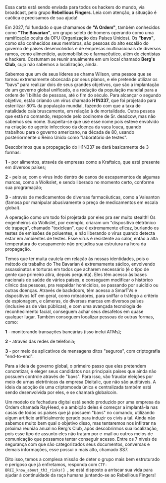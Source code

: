 
Essa carta está sendo enviada para todos os hackers do mundo, via broadcast, pelo grupo **Rebellious Fingers**. Leia com atenção, a situação é caótica e precisamos de sua ajuda!

Em 2027, foi fundado o que chamamos de **"A Ordem"**, também conhecidos como **"The Bavarian"**, um grupo seleto de homens operando como uma ramificação oculta da OPU (Organização dos Países Unidos). Os **"bavs"**, como são conhecidos seus membros, são pessoas do alto escalão do governo de países desenvolvidos e de empresas multinacionais de diversos ramos, como alimentício, automobilístico e farmacêutico, além de cientistas e hackers. Costumam se reunir anualmente em um local chamado **Berg's Club**, cujo não sabemos a localização, ainda.

Sabemos que um de seus líderes se chama Wilson, uma pessoa que se tornou extremamente obcecada por seus planos, e ele pretende utilizar os "bavs" para realizar dois de seus grandes objetivos, que são a implantação de um governo global unificado, e a redução da população mundial para a ordem de 1 bilhão de pessoas, até o fim do século. Para alcançar o segundo objetivo, estão criando um vírus chamado **H1N337**, que foi projetado para esterilizar 80% da população mundial, fazendo com que a taxa de natalidade caia bruscamente, em relação à de mortalidade. Outra pessoa que está no comando, responde pelo codinome de Sr. deadcow, mas não sabemos seu nome. Suspeita-se que use esse nome pois esteve envolvido na criação do agente infeccioso da doença da vaca louca, quando trabalhou para o governo americano, na década de 80, usando posteriormente o Reino Unido como "laboratório de testes".

Descobrimos que a propagação do H1N337 se dará basicamente de 3 formas:

**1** - por alimentos, através de empresas como a Kraftsico, que está presente em diversos países;

**2** - pelo ar, com o vírus indo dentro de canos de escapamentos de algumas marcas, como a Wolkslet, e sendo liberado no momento certo, conforme sua programação;

**3** - através de medicamentos de diversas farmacêuticas, como a Valeanton (famosa por manipular abusivamente o preço de medicamentos em escala global).

A operação como um todo foi projetada por eles pra ser muito stealth! Os engenheiros da Wolkslet, por exemplo, criaram um "dispositivo eletrônico de trapaça", chamado "toxiclean", que é extremamente eficaz, burlando os testes de emissões de poluentes, e não liberando o vírus quando detecta estar em ambientes de testes. Esse vírus é resistente ao calor, então a alta temperatura do escapamento não prejudica sua estrutura na hora da propagação.

Temos que ter muita cautela em relação às nossas identidades, pois o método de trabalho do The Bavarian é extremamente sádico, envolvendo assassinatos e torturas em todos que acharem necessário (é o tipo de gente que primeiro atira, depois pergunta). Eles têm acesso às bases nacionais de saúde de vários países, e conseguem modificar o histórico clínico das pessoas, pra respaldar homicídios, se passando por suicídio ou outras doenças. Através de backdoors, têm acesso a SmarTVs e dispositivos IoT em geral, como roteadores, para sniffar o tráfego a critério de espionagem, e câmeras, de diversas marcas em diversos países (inclusive as de vias públicas), e com uma avançada tecnologia de reconhecimento facial, conseguem achar seus desafetos em quase qualquer lugar. Também conseguem localizar pessoas de outras formas, como:

**1** - monitorando transações bancárias (isso inclui ATMs);

**2** - através das redes de telefonia;

**3** - por meio de aplicativos de mensagens ditos "seguros", com criptografia "end-to-end".

Para a ideia de governo global, o primeiro passo que eles pretendem concretizar, é eleger seus candidatos nos principais países que ainda não possuem controle através de "bavs". Para isso, vão fraudar eleições por meio de urnas eletrônicas da empresa Dieitalic, que não são auditáveis. A ideia da adoção de uma criptomoeda única e centralizada também está sendo desenvolvida por eles, e se chamará globalcoin.

Um modelo de fechadura digital está sendo produzido por uma empresa da Ordem chamada RayHeed, e a ambição deles é começar a implantá-la nas casas de todos os países que já possuem "bavs" no comando, utilizando algum artifício artificialmente gerado para induzir os civis a tal. Ainda não sabemos muito bem qual o objetivo disso, mas tentaremos nos infiltrar na próxima reunião anual no Berg's Club, após descobrirmos sua localização, pois esse tipo de assunto eles não tratam por e-mail ou outros meios de comunicação que possamos tentar conseguir acesso. Entre os 7 níveis de segurança com que são categorizados seus documentos, conversas e demais informações, esse possui o mais alto, chamado SS7.

Dito isso, temos a complexa missão de deter o grupo mais bem estruturado e perigoso que já enfretamos, responda com ```CTF-BR{I_know_about_th3_r1sks!} ```, se está disposto a arriscar sua vida para ajudar à continuidade da raça humana juntando-se ao Rebellious Fingers!

